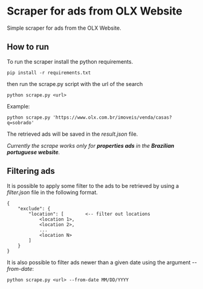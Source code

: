 # Scraper for ads from OLX Website

Simple scraper for ads from the OLX Website.

## How to run

To run the scraper install the python requirements.

```
pip install -r requirements.txt
```

then run the scrape.py script with the url of the search

```
python scrape.py <url>
```

Example:

```
python scrape.py 'https://www.olx.com.br/imoveis/venda/casas?q=sobrado'
```

The retrieved ads will be saved in the _result.json_ file.

_Currently the scrape works only for **properties ads** in the **Brazilian portuguese website**._

## Filtering ads

It is possible to apply some filter to the ads to be retrieved by using a _filter.json_ file in the following format.

```
{
    "exclude": {
        "location": [        <-- filter out locations 
            <location 1>,
            <location 2>,
            ...
            <location N>
        ]
    }
}
```

It is also possible to filter ads newer than a given date using the argument _--from-date_:

```
python scrape.py <url> --from-date MM/DD/YYYY
```
